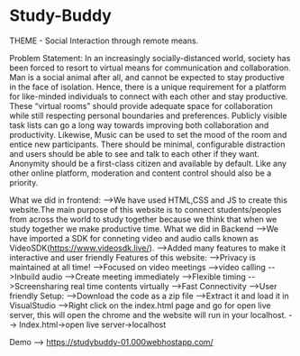 # Study-Buddy
THEME - Social Interaction through remote means.

Problem Statement:
In an increasingly socially-distanced world, society has been forced to resort to virtual means for communication and collaboration. Man is a social animal after all, and cannot be expected to stay productive in the face of isolation. Hence, there is a unique requirement for a platform for like-minded individuals to connect with each other and stay productive. These “virtual rooms” should provide adequate space for collaboration while still respecting personal boundaries and preferences. Publicly visible task lists can go a long way towards improving both collaboration and productivity. Likewise, Music can be used to set the mood of the room and entice new participants. There should be minimal, configurable distraction and users should be able to see and talk to each other if they want. Anonymity should be a first-class citizen and available by default. Like any other online platform, moderation and content control should also be a priority.

What we did in frontend:
-->We have used HTML,CSS and JS to create this website.The main purpose of this website is to connect students/peoples from across the world to study together because we think that when we study together we make productive time. 
What we did in Backend
 -->We have imported a SDK for conneting video and audio calls known as VideoSDK(https://www.videosdk.live/).
 -->Added many features to make it interactive and user friendly
Features of this website:
 -->Privacy is maintained at all time!
 -->Focused on video meetings
 -->video calling
 -->Inbuild audio 
 -->Create meeting immediately
 -->Flexible timing
 -->Screensharing real time contents virtually
 -->Fast Connectivity
 -->User friendly
Setup:
-->Download the code as a zip file -->Extract it and load it in VisualStudio -->Right click on the index.html page and go for open live server, this will open the chrome and the website will run in your localhost. --> Index.html->open live server->localhost

Demo
--> https://studybuddy-01.000webhostapp.com/
